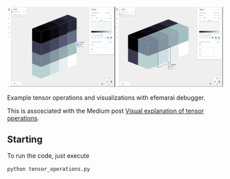 ![](print_2d_3d.jpg)

Example tensor operations and visualizations with efemarai debugger. 

This is assosciated with the Medium post [Visual explanation of tensor operations](https://dani-angelov.medium.com/visual-explanation-of-tensor-operations-8311db654901).

## Starting

To run the code, just execute

```
python tensor_operations.py
```
